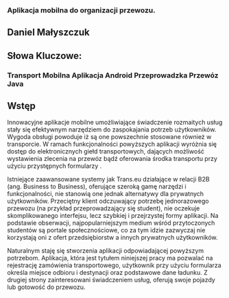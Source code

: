 ### Aplikacja mobilna do organizacji przewozu.

## Daniel Małyszczuk

## Słowa Kluczowe:
### Transport Mobilna Aplikacja Android Przeprowadzka Przewóz Java 

## Wstęp

Innowacyjne aplikacje mobilne umożliwiające świadczenie rozmaitych usług stały się efektywnym narzędziem do
zaspokajania potrzeb użytkowników. Wygoda obsługi powoduje iż są one powszechnie stosowane również w transporcie. W ramach
funkcjonalności powyższych aplikacji wyróżnia się dostęp do elektronicznych giełd transportowych, dających możliwość
wystawienia zlecenia na przewóz bądź oferowania środka transportu przy użyciu przystępnych formularzy . 

Istniejące zaawansowane systemy jak Trans.eu działające w relacji B2B (ang. Business to Business), oferujące szeroką
gamę narzędzi i funkcjonalności, nie stanowią one jednak alternatywy dla prywatnych użytkowników. Przeciętny klient
odczuwający potrzebę jednorazowego przewozu (na przykład przeprowadzający się student), nie oczekuje skomplikowanego
interfejsu, lecz szybkiej i przejrzystej formy aplikacji. Na podstawie obserwacji, najpopularniejszym medium wśród
przytoczonych studentów są portale społecznościowe, co za tym idzie zazwyczaj nie korzystają oni z ofert przedsiębiorstw
a innych prywatnych użytkowników.

Naturalnym staję się stworzenia aplikacji odpowiadającej powyższym potrzebom. Aplikacja, która jest tytułem
niniejszej pracy ma pozwalać na rejestrację zamówienia transportowego, użytkownik przy użyciu formularza określa miejsce
odbioru i destynacji oraz podstawowe dane ładunku. Z drugiej strony zainteresowani świadczeniem usług, oferują swoje pojazdy lub gotowość do przewozu. 

